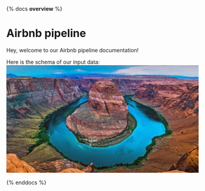 {% docs __overview__ %}
# Airbnb pipeline

Hey, welcome to our Airbnb pipeline documentation!

Here is the schema of our input data:
![input schema](assets/inputschema.png)

{% enddocs %}